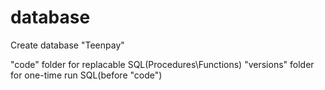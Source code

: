 # database
Create database "Teenpay"

"code" folder for replacable SQL(Procedures\Functions)
"versions" folder for one-time run SQL(before "code")